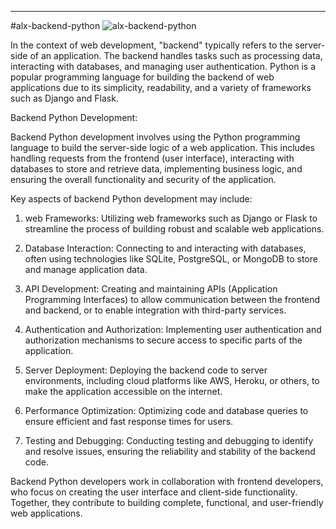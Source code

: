 ---
#alx-backend-python
<img src="https://imgur.com/a/Nfok7c2" alt="alx-backend-python">

 
In the context of web development, "backend" typically refers to the server-side of an application. The backend handles tasks such as processing data, interacting with databases, and managing user authentication. Python is a popular programming language for building the backend of web applications due to its simplicity, readability, and a variety of frameworks such as Django and Flask.


Backend Python Development:

Backend Python development involves using the Python programming language to build the server-side logic of a web application. This includes handling requests from the frontend (user interface), interacting with databases to store and retrieve data, implementing business logic, and ensuring the overall functionality and security of the application.

Key aspects of backend Python development may include:

1. web Frameworks: Utilizing web frameworks such as Django or Flask to streamline the process of building robust and scalable web applications.

2. Database Interaction: Connecting to and interacting with databases, often using technologies like SQLite, PostgreSQL, or MongoDB to store and manage application data.

3. API Development: Creating and maintaining APIs (Application Programming Interfaces) to allow communication between the frontend and backend, or to enable integration with third-party services.

4. Authentication and Authorization: Implementing user authentication and authorization mechanisms to secure access to specific parts of the application.

5. Server Deployment: Deploying the backend code to server environments, including cloud platforms like AWS, Heroku, or others, to make the application accessible on the internet.

6. Performance Optimization: Optimizing code and database queries to ensure efficient and fast response times for users.

7. Testing and Debugging: Conducting testing and debugging to identify and resolve issues, ensuring the reliability and stability of the backend code.

Backend Python developers work in collaboration with frontend developers, who focus on creating the user interface and client-side functionality. Together, they contribute to building complete, functional, and user-friendly web applications.
